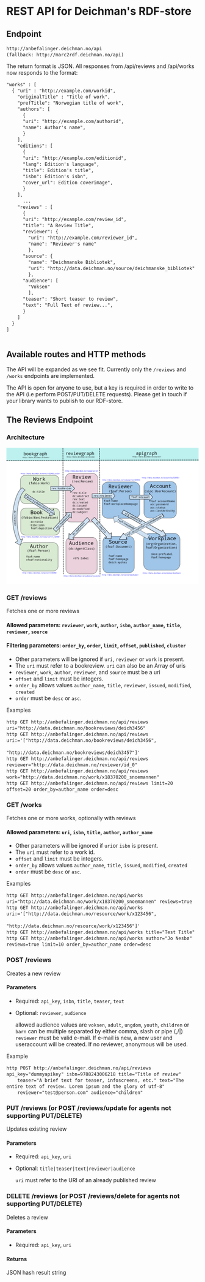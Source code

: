 # REST API for Deichman's RDF-store

## Endpoint
    http://anbefalinger.deichman.no/api
    (fallback: http://marc2rdf.deichman.no/api)
The return format is JSON. All responses from /api/reviews and /api/works now responds to the format:

```
"works" : [
  { "uri" : "http://example.com/workid",
    "originalTitle" : "Title of work",
    "prefTitle": "Norwegian title of work", 
    "authors": [
      {
      "uri": "http://example.com/authorid",
      "name": Author's name",
      }
    ],
    "editions": [
      {
      "uri": "http://example.com/editionid",
      "lang": Edition's language",
      "title": Edition's title",
      "isbn": Edition's isbn",
      "cover_url": Edition coverimage",
      }
    ],
      ...
    "reviews" : [ 
      {
      "uri": "http://example.com/review_id",
      "title": "A Review Title",
      "reviewer": {
        "uri": "http://example.com/reviewer_id",
        "name": "Reviewer's name"
        },
      "source": {
        "name": "Deichmanske Bibliotek", 
        "uri": "http://data.deichman.no/source/deichmanske_bibliotek"
        },
      "audience": [
        "Voksen"
        ],
      "teaser": "Short teaser to review",
      "text": "Full Text of review...",
      }
    ]
  }
]
         
```

## Available routes and HTTP methods
The API will be expanded as we see fit. Currently only the `/reviews` and `/works` endpoints are implemented.

The API is open for anyone to use, but a key is required in order to write to the API (i.e perform POST/PUT/DELETE requests). Please get in touch if your library wants to publish to our RDF-store.

## The Reviews Endpoint 

### Architecture

![API architecture](https://github.com/digibib/data.deichman.api/raw/develop/doc/review_rdf.png)


### GET /reviews

Fetches one or more reviews

#### Allowed parameters:   `reviewer`, `work`, `author`, `isbn`, `author_name`, `title`, `reviewer`, `source`
#### Filtering parameters: `order_by`, `order`, `limit`, `offset`, `published`, `cluster`

* Other parameters will be ignored if `uri`, `reviewer` or `work`  is present.
* The `uri` must refer to a bookreview. `uri` can also be an Array of uris
* `reviewer`, `work`, `author`, `reviewer`, and `source` must be a uri
* `offset` and `limit` must be integers.
* `order_by` allows values `author_name`, `title`, `reviewer`, `issued`, `modified`, `created` 
* `order` must be `desc` or `asc`.

Examples
```
http GET http://anbefalinger.deichman.no/api/reviews uri="http://data.deichman.no/bookreviews/deich3456"
http GET http://anbefalinger.deichman.no/api/reviews uri:='["http://data.deichman.no/bookreviews/deich3456",
                                                    "http://data.deichman.no/bookreviews/deich3457"]'
http GET http://anbefalinger.deichman.no/api/reviews reviewer="http://data.deichman.no/reviewer/id_0"
http GET http://anbefalinger.deichman.no/api/reviews work="http://data.deichman.no/work/x18370200_snoemannen"
http GET http://anbefalinger.deichman.no/api/reviews limit=20 offset=20 order_by=author_name order=desc

```

### GET /works

Fetches one or more works, optionally with reviews

#### Allowed parameters: `uri`, `isbn`, `title`, `author`, `author_name`

* Other parameters will be ignored if `uri`or `isbn` is present.
* The `uri` must refer to a work id.
* `offset` and `limit` must be integers.
* `order_by` allows values `author_name`, `title`, `issued`, `modified`, `created` 
* `order` must be `desc` or `asc`.

Examples
```
http GET http://anbefalinger.deichman.no/api/works uri="http://data.deichman.no/work/x18370200_snoemannen" reviews=true
http GET http://anbefalinger.deichman.no/api/works uri:='["http://data.deichman.no/resource/work/x123456",
                                                    "http://data.deichman.no/resource/work/x123456"]'
http GET http://anbefalinger.deichman.no/api/works title="Test Title"
http GET http://anbefalinger.deichman.no/api/works author="Jo Nesbø" reviews=true limit=10 order_by=author_name order=desc
```

### POST /reviews

Creates a new review

#### Parameters

* Required: `api_key`, `isbn`, `title`, `teaser`, `text`
* Optional: `reviewer`, `audience`

    allowed audience values are `voksen`, `adult`, `ungdom`, `youth`, `children` or `barn`
    can be multiple separated by either comma, slash or pipe (,/|) 
    `reviewer` must be valid e-mail. If e-mail is new, a new user and useraccount will be created. If no reviewer, anonymous will be used.   

Example
```
http POST http://anbefalinger.deichman.no/api/reviews api_key="dummyapikey" isbn=9788243006218 title="Title of review"
    teaser="A brief text for teaser, infoscreens, etc." text="The entire text of review. Lorem ipsum and the glory of utf-8"
    reviewer="test@person.com" audience="children"
```

### PUT /reviews (or POST /reviews/update for agents not supporting PUT/DELETE)

Updates existing review

#### Parameters

* Required: `api_key`, `uri`
* Optional: `title|teaser|text|reviewer|audience`

    `uri` must refer to the URI of an already published review 
    
### DELETE /reviews (or POST /reviews/delete for agents not supporting PUT/DELETE)

Deletes a review

#### Parameters

* Required:  `api_key`, `uri`

#### Returns

JSON hash result string
